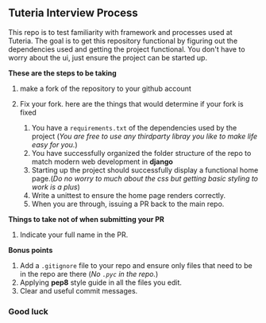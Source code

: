 ## Tuteria Interview Process

This repo is to test familiarity with framework and processes used at Tuteria.
The goal is to get this repository functional by figuring out the dependencies used and 
getting the project functional. You don't have to worry about the ui, just ensure the project can be started up.

**These are the steps to be taking**

1. make a fork of the repository to your github account
2. Fix your fork. here are the things that would determine if your fork is fixed

    1. You have a `requirements.txt` of the dependencies used by the project (_You are free to use any thirdparty libray you like to make life easy for you._)
    2. You have successfully organized the folder structure of the repo to match modern web development in **django**
    3. Starting up the project should successfully display a functional home page.(_Do no worry to much about the css but getting basic styling to work is a plus_)
    4. Write a unittest to ensure the home page renders correctly.
    5. When you are through, issuing a PR back to the main repo.

**Things to take not of when submitting your PR**
1. Indicate your full name in the PR.

**Bonus points**

1. Add a `.gitignore` file to your repo and ensure only files that need to be in the repo are there (_No `.pyc` in the repo._)
2. Applying **pep8** style guide in all the files you edit.
3. Clear and useful commit messages.

### Good luck
